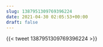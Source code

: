```yaml
---
slug: 1387951309769396224
date: 2021-04-30 02:05:53+00:00
draft: false
---
```


{{< tweet 1387951309769396224 >}}

